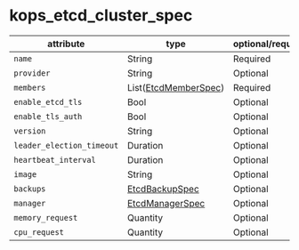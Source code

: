 # kops_etcd_cluster_spec

| attribute | type | optional/required | computed |
| --- | --- | --- | --- |
| `name` | String | Required |  |
| `provider` | String | Optional |  |
| `members` | List([EtcdMemberSpec](./EtcdMemberSpec.generated.md)) | Required |  |
| `enable_etcd_tls` | Bool | Optional |  |
| `enable_tls_auth` | Bool | Optional |  |
| `version` | String | Optional |  |
| `leader_election_timeout` | Duration | Optional |  |
| `heartbeat_interval` | Duration | Optional |  |
| `image` | String | Optional |  |
| `backups` | [EtcdBackupSpec](./EtcdBackupSpec.generated.md) | Optional |  |
| `manager` | [EtcdManagerSpec](./EtcdManagerSpec.generated.md) | Optional |  |
| `memory_request` | Quantity | Optional |  |
| `cpu_request` | Quantity | Optional |  |
